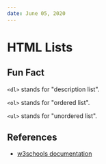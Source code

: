 ```yaml
---
date: June 05, 2020
---
```


# HTML Lists

## Fun Fact

`<dl>` stands for "description list".

`<ol>` stands for "ordered list".

`<ul>` stands for "unordered list".

## References

- [w3schools documentation](https://www.w3schools.com/html/html_lists.asp)
